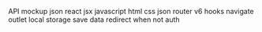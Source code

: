API mockup json
react
jsx
javascript
html
css
json
router v6 hooks navigate outlet
local storage save data
redirect when not auth